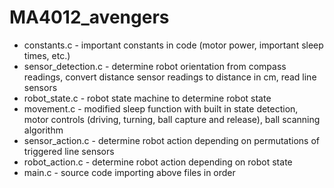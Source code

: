 # MA4012_avengers

- constants.c - important constants in code (motor power, important sleep times, etc.)
- sensor_detection.c - determine robot orientation from compass readings, convert distance sensor readings to distance in cm, read line sensors
- robot_state.c - robot state machine to determine robot state
- movement.c - modified sleep function with built in state detection, motor controls (driving, turning, ball capture and release), ball scanning algorithm
- sensor_action.c - determine robot action depending on permutations of triggered line sensors
- robot_action.c - determine robot action depending on robot state
- main.c - source code importing above files in order
